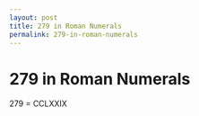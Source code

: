 ```yaml
---
layout: post
title: 279 in Roman Numerals
permalink: 279-in-roman-numerals
---
```


# 279 in Roman Numerals

279 = CCLXXIX
